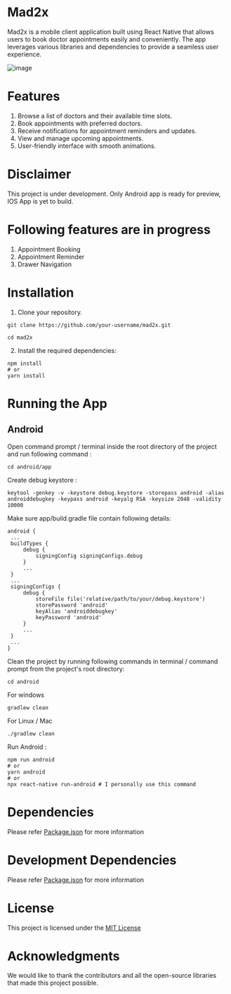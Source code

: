 # Mad2x
Mad2x is a mobile client application built using React Native that allows users to book doctor appointments easily and conveniently. The app leverages various libraries and dependencies to provide a seamless user experience.

![image](https://github.com/Jigar-Gadhia/mad2x/assets/65450057/5fb5c31b-b735-491a-959e-3b4adae2f712)

# Features
1. Browse a list of doctors and their available time slots.
2. Book appointments with preferred doctors.
3. Receive notifications for appointment reminders and updates.
4. View and manage upcoming appointments.
5. User-friendly interface with smooth animations.

# Disclaimer
This project is under development. Only Android app is ready for preview, IOS App is yet to build.

# Following features are in progress
1. Appointment Booking
2. Appointment Reminder
3. Drawer Navigation

# Installation
1. Clone your repository.
```   
git clone https://github.com/your-username/mad2x.git

cd mad2x
```
2. Install the required dependencies:
```
npm install
# or
yarn install
```
# Running the App
## Android

   Open command prompt / terminal inside the root directory of the project and run following command :

   ```
   cd android/app
   ```
   
  Create debug keystore :
   
   ```
   keytool -genkey -v -keystore debug.keystore -storepass android -alias androiddebugkey -keypass android -keyalg RSA -keysize 2048 -validity 10000
   ```
   
   Make sure app/build.gradle file contain following details:
   ```
android {
    ...
    buildTypes {
        debug {
            signingConfig signingConfigs.debug
        }
        ...
    }
    ...
    signingConfigs {
        debug {
            storeFile file('relative/path/to/your/debug.keystore')
            storePassword 'android'
            keyAlias 'androiddebugkey'
            keyPassword 'android'
        }
        ...
    }
    ...
}
   ```
 Clean the project by running following commands in terminal / command prompt from the project's root directory: 
```
cd android
```
For windows
```
gradlew clean 
```
For Linux / Mac
```
./gradlew clean
```
      
  Run Android :
```
npm run android
# or
yarn android
# or
npx react-native run-android # I personally use this command
```
# Dependencies
Please refer [Package.json](https://github.com/Jigar-Gadhia/mad2x/blob/main/package.json) for more information

# Development Dependencies
Please refer [Package.json](https://github.com/Jigar-Gadhia/mad2x/blob/main/package.json) for more information

# License
This project is licensed under the [MIT License](https://github.com/Jigar-Gadhia/mad2x/blob/main/LICENSE)

# Acknowledgments
We would like to thank the contributors and all the open-source libraries that made this project possible.
